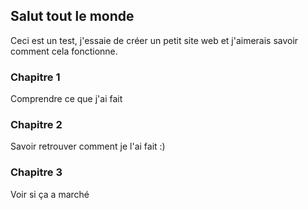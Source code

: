 ## Salut tout le monde

Ceci est un test, j'essaie de créer un petit site web et j'aimerais savoir comment cela fonctionne.
### Chapitre 1
Comprendre ce que j'ai fait 
### Chapitre 2
Savoir retrouver comment je l'ai fait :)
### Chapitre 3 
Voir si ça a marché 

      
    

    
      
    

    
